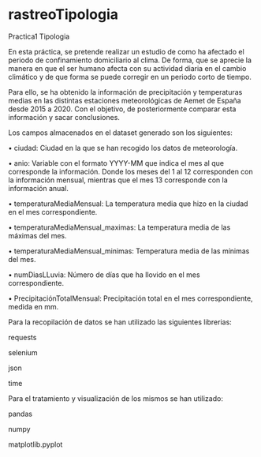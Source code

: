 # rastreoTipologia
Practica1 Tipologia

En esta práctica, se pretende realizar un estudio de como ha afectado el periodo de confinamiento domiciliario al clima. De forma, que se aprecie la manera en que el ser humano afecta con su actividad diaria en el cambio climático y de que forma se puede corregir en un periodo corto de tiempo.

Para ello, se ha obtenido la información de precipitación y temperaturas medias en las distintas estaciones meteorológicas de Aemet de España desde 2015 a 2020. Con el objetivo, de posteriormente comparar esta información y sacar conclusiones.

Los campos almacenados en el dataset generado son los siguientes:

•	ciudad: Ciudad en la que se han recogido los datos de meteorología.

•	anio: Variable con el formato YYYY-MM que indica el mes al que corresponde la información. Donde los meses del 1 al 12 corresponden con la información mensual, mientras que el mes 13 corresponde con la información anual.

•	temperaturaMediaMensual: La temperatura media que hizo en la ciudad en el mes correspondiente.

•	temperaturaMediaMensual_maximas: La temperatura media de las máximas del mes.

•	temperaturaMediaMensual_minimas: Temperatura media de las mínimas del mes.

•	numDiasLLuvia: Número de días que ha llovido en el mes correspondiente.

•	PrecipitaciónTotalMensual: Precipitación total en el mes correspondiente, medida en mm.

Para la recopilación de datos se han utilizado las siguientes librerias:

requests

selenium

json

time

Para el tratamiento y visualización de los mismos se han utilizado:

pandas

numpy

matplotlib.pyplot

